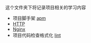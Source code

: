 这个文件夹下将记录项目相关的学习内容

- 项目脚手架 [apm](apm.md)
- [HTTP](HTTP.md)
- [Nginx](Nginx.md)
- 项目代码检查格式化 [lint](lint.md)
